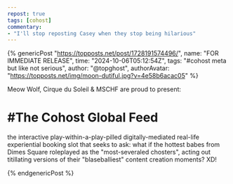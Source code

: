 ```yaml
---
repost: true
tags: [cohost]
commentary:
- "I'll stop reposting Casey when they stop being hilarious"
---
```


{% genericPost "https://topposts.net/post/1728191574496/",
    name: "FOR IMMEDIATE RELEASE",
    time: "2024-10-06T05:12:54Z",
    tags: "#cohost meta but like not serious",
    author: "@topghost",
    authorAvatar: "https://topposts.net/img/moon-dutiful.jpg?v=4e58b6acac05" %}
  <p>Meow Wolf, Cirque du Soleil &amp; MSCHF are proud to present:</p>
  <p></p>
  <h1>#The Cohost Global Feed</h1>
  <p></p>
  <p>
    the interactive play-within-a-play-pilled digitally-mediated real-life
    experiential booking slot that seeks to ask: what if the hottest babes from
    Dimes Square roleplayed as the "most-severaled chosters", acting out
    titillating versions of their "blaseballiest" content creation moments? XD!
  </p>
{% endgenericPost %}
